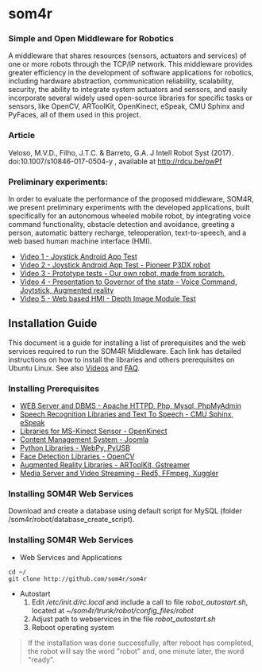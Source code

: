 # som4r
### Simple and Open Middleware for Robotics

A middleware that shares resources (sensors, actuators and services) of one or more robots through the TCP/IP network. This middleware provides greater efficiency in the development of software applications for robotics, including hardware abstraction, communication reliability, scalability, security, the ability to integrate system actuators and sensors, and easily incorporate several widely used open-source libraries for specific tasks or sensors, like OpenCV, ARToolKit, OpenKinect, eSpeak, CMU Sphinx and PyFaces, all of them used in this project.

### Article

Veloso, M.V.D., Filho, J.T.C. & Barreto, G.A. J Intell Robot Syst (2017). doi:10.1007/s10846-017-0504-y , available at http://rdcu.be/pwPf

### Preliminary experiments:

In order to evaluate the performance of the proposed middleware, SOM4R, we present preliminary experiments with the developed applications, built specifically for an autonomous wheeled mobile robot, by integrating voice command functionality, obstacle detection and avoidance, greeting a person, automatic battery recharge, teleoperation, text-to-speech, and a web based human machine interface (HMI).

 * [Video 1 - Joystick Android App Test](https://www.youtube.com/watch?v=G2iMuNAkWkE)
 * [Video 2 - Joystick Android App Test - Pioneer P3DX robot](https://www.youtube.com/watch?v=bSoOqbzGmYQ)
 * [Video 3 - Prototype tests - Our own robot, made from scratch.](https://www.youtube.com/watch?v=vqF8QrWX6LU)
 * [Video 4 - Presentation to Governor of the state - Voice Command, Joytstick, Augmented reality](https://www.youtube.com/watch?v=InUTArXFyMc)
 * [Video 5 - Web based HMI - Depth Image Module Test](https://www.youtube.com/watch?v=CSv3zVnXd0k)


## Installation Guide

This document is a guide for installing a list of prerequisites and the web services required to run the SOM4R Middleware. Each link has detailed instructions on how to install the libraries and others prerequisites on Ubuntu Linux. See also [Videos](https://github.com/som4r/som4r/blob/master/wiki/videos.md) and [FAQ](https://github.com/som4r/som4r/blob/master/wiki/faq.md).

### Installing Prerequisites

  * [WEB Server and DBMS - Apache HTTPD, Php, Mysql, PhpMyAdmin](https://github.com/som4r/som4r/blob/master/wiki/installapachephpmysql.md)
  * [Speech Recognition Libraries and Text To Speech - CMU Sphinx, eSpeak](https://github.com/som4r/som4r/blob/master/wiki/installespeaksphinx.md)
  * [Libraries for MS-Kinect Sensor - OpenKinect](https://github.com/som4r/som4r/blob/master/wiki/installopenkinect.md)
  * [Content Management System - Joomla](https://github.com/som4r/som4r/blob/master/wiki/installjoomla.md)
  * [Python Libraries - WebPy, PyUSB](https://github.com/som4r/som4r/blob/master/wiki/installpythonlibraries.md)
  * [Face Detection Libraries - OpenCV](https://github.com/som4r/som4r/blob/master/wiki/installopencv.md)
  * [Augmented Reality Libraries - ARToolKit, Gstreamer](https://github.com/som4r/som4r/blob/master/wiki/installartoolkit.md)
  * [Media Server and Video Streaming  - Red5, FFmpeg, Xuggler](https://github.com/som4r/som4r/blob/master/wiki/installred5ffmpeg.md)


### Installing SOM4R Web Services

Download and create a database using default script for MySQL (folder /som4r/robot/database_create_script).

### Installing SOM4R Web Services

  * Web Services and Applications
```
cd ~/
git clone http://github.com/som4r/som4r
```
  * Autostart
    1. Edit _/etc/init.d/rc.local_ and include a call to file _robot\_autostart.sh_, located at _~/som4r/trunk/robot/config\_files/robot_
    1. Adjust path to webservices in the file _robot\_autostart.sh_
    1. Reboot operating system
> If the installation was done successfully, after reboot has completed, the robot will say the word "robot" and, one minute later, the word "ready".
